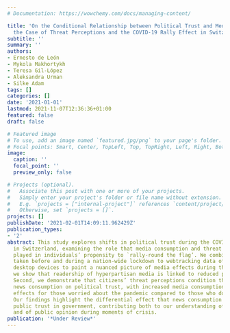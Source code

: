 ```yaml
---
# Documentation: https://wowchemy.com/docs/managing-content/

title: 'On the Conditional Relationship between Political Trust and Media Consumption:
  the Case of Threat Perceptions and the COVID-19 Rally Effect in Switzerland'
subtitle: ''
summary: ''
authors:
- Ernesto de León
- Mykola Makhortykh
- Teresa Gil-López
- Aleksandra Urman
- Silke Adam
tags: []
categories: []
date: '2021-01-01'
lastmod: 2021-11-07T12:36:36+01:00
featured: false
draft: false

# Featured image
# To use, add an image named `featured.jpg/png` to your page's folder.
# Focal points: Smart, Center, TopLeft, Top, TopRight, Left, Right, BottomLeft, Bottom, BottomRight.
image:
  caption: ''
  focal_point: ''
  preview_only: false

# Projects (optional).
#   Associate this post with one or more of your projects.
#   Simply enter your project's folder or file name without extension.
#   E.g. `projects = ["internal-project"]` references `content/project/deep-learning/index.md`.
#   Otherwise, set `projects = []`.
projects: []
publishDate: '2021-02-01T14:09:11.962429Z'
publication_types:
- '2'
abstract: This study explores shifts in political trust during the COVID-19 pandemic
  in Switzerland, examining the role that media consumption and threat perceptions
  played in individuals’ propensity to `rally-round the flag’. We combine panel surveys
  taken before and during a nation-wide lockdown to webtracking data of participant’s
  desktop devices to paint a nuanced picture of media effects during the crisis. First,
  we show that readership of hyperpartisan media is linked to reduced political trust.
  Second, we demonstrate that citizens’ threat perceptions condition the effect of
  news consumption on political trust, with increased media consumption having opposite
  effects for those worried about the pandemic compared to those who do not feel threatened.
  Our findings highlight the differential effect that news consumption can have on
  public trust in government, contributing both to our understanding of media effects,
  and of public opinion during moments of crisis.
publication: '*Under Review*'
---
```

